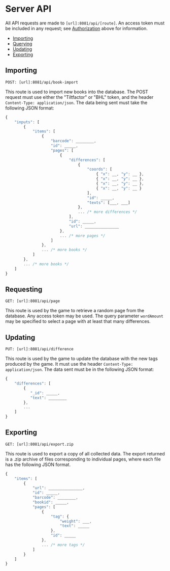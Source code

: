 # Server API

All API requests are made to ```[url]:8081/api/[route]```. An access token must be included in any request; see [Authorization](#authorization) above for information.

- [Importing](#importing)
- [Querying](#querying)
- [Updating](#updating)
- [Exporting](#exporting)


<a name="importing"></a>
## Importing

```
POST: [url]:8081/api/book-import
```

This route is used to import new books into the database.
The POST request must use either the "Tiltfactor" or "BHL" token, and the header ```Content-Type: application/json```. The data being sent must take the following JSON format:

```js
{
    "inputs": [
        {
            "items": [
                {
                    "barcode": ________,
                    "id": _____,
                    "pages": [
                        {
                            "differences": [
                                {
                                    "coords": [
                                        { "x": __, "y": __ },
                                        { "x": __, "y": __ },
                                        { "x": __, "y": __ },
                                        { "x": __, "y": __ }
                                    ],
                                    "id": _____,
                                    "texts": [___, ___]
                                },
                                ... /* more differences */
                            ],
                            "id": _____,
                            "url": _______________
                        },
                        ... /* more pages */
                    ]
                },
                ... /* more books */
            ]
        },
        ... /* more books */
    ]
}
```


<a name="querying"></a>
## Requesting

```
GET: [url]:8081/api/page
```

This route is used by the game to retrieve a random page from the database. Any access token may be used. The query parameter ```wordAmount``` may be specified to select a page with at least that many differences.


<a name="updating"></a>
## Updating

```
PUT: [url]:8081/api/difference
```

This route is used by the game to update the database with the new tags produced by the game. It must use the header ```Content-Type: application/json```. The data sent must be in the following JSON format:

```js
{
    "differences": [
        {
           "_id": _____,
           "text": ________
        },
        ...
    ]
}
```


<a name="exporting"></a>
## Exporting

```
GET: [url]:8081/api/export.zip
```

This route is used to export a copy of all collected data. The export returned is a .zip archive of files corresponding to individual pages, where each file has the following JSON format.

```js
{
    "items": [
        {
            "url": _______________,
            "id": _____,
            "barcode": ________,
            "bookid": _____,
            "pages": [
                {
                    "tag": {
                        "weight": ___,
                        "text": _____
                    },
                    "id": _____
                },
                ... /* more tags */
            ]
        }
    ]
}
```
